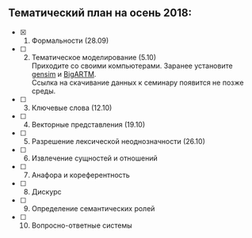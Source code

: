 ## Тематический план на осень 2018:

- [x] 1. Формальности (28.09)
- [ ] 2. Тематическое моделирование (5.10)  
        Приходите со своими компьютерами. Заранее установите [gensim](https://github.com/RaRe-Technologies/gensim) и [BigARTM](https://github.com/bigartm/bigartm).  
        Ссылка на скачивание данных к семинару появится не позже среды.
- [ ] 3. Ключевые слова (12.10)
- [ ] 4. Векторные представления (19.10)
- [ ] 5. Разрешение лексической неоднозначности (26.10)
- [ ] 6. Извлечение сущностей и отношений
- [ ] 7. Анафора и кореферентность
- [ ] 8. Дискурс
- [ ] 9. Определение семантических ролей
- [ ] 10. Вопросно-ответные системы
